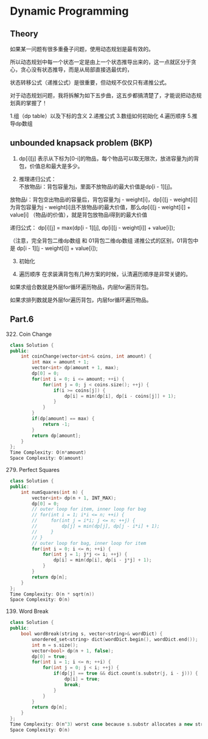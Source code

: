 # Dynamic Programming
## Theory
如果某一问题有很多重叠子问题，使用动态规划是最有效的。

所以动态规划中每一个状态一定是由上一个状态推导出来的，这一点就区分于贪心，贪心没有状态推导，而是从局部直接选最优的，

状态转移公式（递推公式）是很重要，但动规不仅仅只有递推公式。

对于动态规划问题，我将拆解为如下五步曲，这五步都搞清楚了，才能说把动态规划真的掌握了！

1.组（dp table）以及下标的含义
2.递推公式
3.数组如何初始化
4.遍历顺序
5.推导dp数组

## unbounded knapsack problem (BKP)
1. dp[i][j] 表示从下标为[0-i]的物品，每个物品可以取无限次，放进容量为j的背包，价值总和最大是多少。

2. 推理递归公式：  
不放物品i：背包容量为j，里面不放物品i的最大价值是dp[i - 1][j]。

放物品i：背包空出物品i的容量后，背包容量为j - weight[i]，dp[i][j - weight[i]] 为背包容量为j - weight[i]且不放物品i的最大价值，那么dp[i][j - weight[i]] + value[i] （物品i的价值），就是背包放物品i得到的最大价值

递归公式： dp[i][j] = max(dp[i - 1][j], dp[i][j - weight[i]] + value[i]);

（注意，完全背包二维dp数组 和 01背包二维dp数组 递推公式的区别，01背包中是 dp[i - 1][j - weight[i]] + value[i]);

3. 初始化

4. 遍历顺序
在求装满背包有几种方案的时候，认清遍历顺序是非常关键的。

如果求组合数就是外层for循环遍历物品，内层for遍历背包。

如果求排列数就是外层for遍历背包，内层for循环遍历物品。

## Part.6
322. Coin Change
```c++
class Solution {
public:
    int coinChange(vector<int>& coins, int amount) {
        int max = amount + 1;
        vector<int> dp(amount + 1, max);
        dp[0] = 0;
        for(int i = 0; i <= amount; ++i) {
            for(int j = 0; j < coins.size(); ++j) {
                if(i >= coins[j]) {
                    dp[i] = min(dp[i], dp[i - coins[j]] + 1); 
                }
            }
        }
        if(dp[amount] == max) {
            return -1;
        }
        return dp[amount];
    }
};
Time Complexity: O(n*amount)
Space Complexity: O(amount)
```
 

279. Perfect Squares
```c++
class Solution {
public:
    int numSquares(int n) {
        vector<int> dp(n + 1, INT_MAX);
        dp[0] = 0;
        // outer loop for item, inner loop for bag
        // for(int i = 1; i*i <= n; ++i) {
        //     for(int j = i*i; j <= n; ++j) {
        //         dp[j] = min(dp[j], dp[j - i*i] + 1);
        //     }
        // }
        // outer loop for bag, inner loop for item
        for(int i = 0; i <= n; ++i) {
            for(int j = 1; j*j <= i; ++j) {
                dp[i] = min(dp[i], dp[i - j*j] + 1);
            }
        }
        return dp[n];
    }
};
Time Complexity: O(n * sqrt(n))
Space Complexity: O(n)
```

139. Word Break
```c++
class Solution {
public:
    bool wordBreak(string s, vector<string>& wordDict) {
        unordered_set<string> dict(wordDict.begin(), wordDict.end());
        int n = s.size();
        vector<bool> dp(n + 1, false);
        dp[0] = true;
        for(int i = 1; i <= n; ++i) {
            for(int j = 0; j < i; ++j) {
                if(dp[j] == true && dict.count(s.substr(j, i - j))) {
                    dp[i] = true;
                    break;
                }
            }
        }
        return dp[n];
    }
};
Time Complexity: O(n^3) worst case because s.substr allocates a new string and copies characters, which costs O(len) = O(i-j) in the worst case.
Space Complexity: O(n)
```